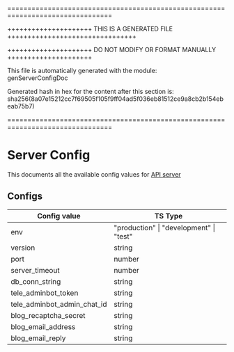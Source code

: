 ================================================================================

+++++++++++++++++++++ THIS IS A GENERATED FILE ++++++++++++++++++++++++++++++++

+++++++++++++++++++++ DO NOT MODIFY OR FORMAT MANUALLY +++++++++++++++++++++

This file is automatically generated with the module:  
genServerConfigDoc

Generated hash in hex for the content after this section is:  
sha256(8a07e15212cc7f69505f105f9ff04ad5f036eb81512ce9a8cb2b154ebeab75b7)

================================================================================
# Server Config

This documents all the available config values for [API server](../api/)

## Configs

| Config value                | TS Type                                 |
| --------------------------- | --------------------------------------- |
| env                         | "production" \| "development" \| "test" |
| version                     | string                                  |
| port                        | number                                  |
| server_timeout              | number                                  |
| db_conn_string              | string                                  |
| tele_adminbot_token         | string                                  |
| tele_adminbot_admin_chat_id | string                                  |
| blog_recaptcha_secret       | string                                  |
| blog_email_address          | string                                  |
| blog_email_reply            | string                                  |
